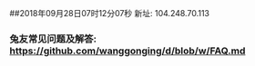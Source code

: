 ##2018年09月28日07时12分07秒 新址: 104.248.70.113
### 兔友常见问题及解答: https://github.com/wanggonging/d/blob/w/FAQ.md
